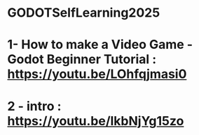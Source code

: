 # GODOTSelfLearning2025

# 1- How to make a Video Game - Godot Beginner Tutorial : https://youtu.be/LOhfqjmasi0
# 2 - intro : https://youtu.be/lkbNjYg15zo
